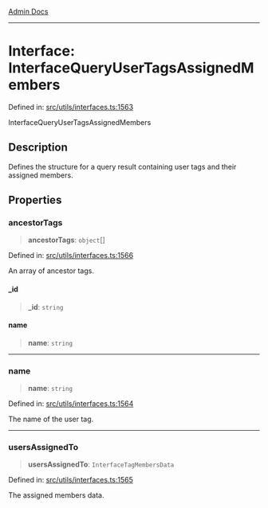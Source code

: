[Admin Docs](/)

***

# Interface: InterfaceQueryUserTagsAssignedMembers

Defined in: [src/utils/interfaces.ts:1563](https://github.com/PalisadoesFoundation/talawa-admin/blob/main/src/utils/interfaces.ts#L1563)

InterfaceQueryUserTagsAssignedMembers

## Description

Defines the structure for a query result containing user tags and their assigned members.

## Properties

### ancestorTags

> **ancestorTags**: `object`[]

Defined in: [src/utils/interfaces.ts:1566](https://github.com/PalisadoesFoundation/talawa-admin/blob/main/src/utils/interfaces.ts#L1566)

An array of ancestor tags.

#### \_id

> **\_id**: `string`

#### name

> **name**: `string`

***

### name

> **name**: `string`

Defined in: [src/utils/interfaces.ts:1564](https://github.com/PalisadoesFoundation/talawa-admin/blob/main/src/utils/interfaces.ts#L1564)

The name of the user tag.

***

### usersAssignedTo

> **usersAssignedTo**: `InterfaceTagMembersData`

Defined in: [src/utils/interfaces.ts:1565](https://github.com/PalisadoesFoundation/talawa-admin/blob/main/src/utils/interfaces.ts#L1565)

The assigned members data.
